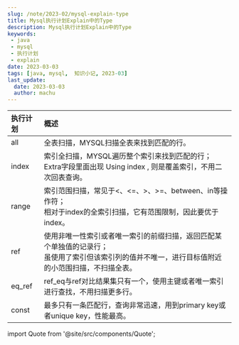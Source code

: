 ```yaml
---
slug: /note/2023-02/mysql-explain-type
title: Mysql执行计划Explain中的Type
description: Mysql执行计划Explain中的Type
keywords:
 - java
 - mysql
 - 执行计划
 - explain
date: 2023-03-03
tags: [java, mysql,  知识小记, 2023-03]
last_update:
  date: 2023-03-03
  author: machu
---
```



|  执行计划   |  概述   |  
| :--  | :-- |
|  all   |  全表扫描，MYSQL扫描全表来找到匹配的行。   |
|  index   |  索引全扫描，MYSQL遍历整个索引来找到匹配的行；<br/>Extra字段里面出现 Using index , 则是覆盖索引，不用二次回表查询。   |
|  range   |  索引范围扫描，常见于<、<=、>、>=、between、in等操作符；<br/>相对于index的全索引扫描，它有范围限制，因此要优于index。   |
|  ref   |  使用非唯一性索引或者唯一索引的前缀扫描，返回匹配某个单独值的记录行；<br/>虽使用了索引但该索引列的值并不唯一，进行目标值附近的小范围扫描，不扫描全表。   |
|  eq_ref   |  ref_eq与ref对比结果集只有一个，使用主键或者唯一索引进行查找，不用扫描更多行。   |
|  const   |  最多只有一条匹配行，查询非常迅速，用到primary key或者unique key，性能最高。   |

import Quote from '@site/src/components/Quote';

> <Quote></Quote>
